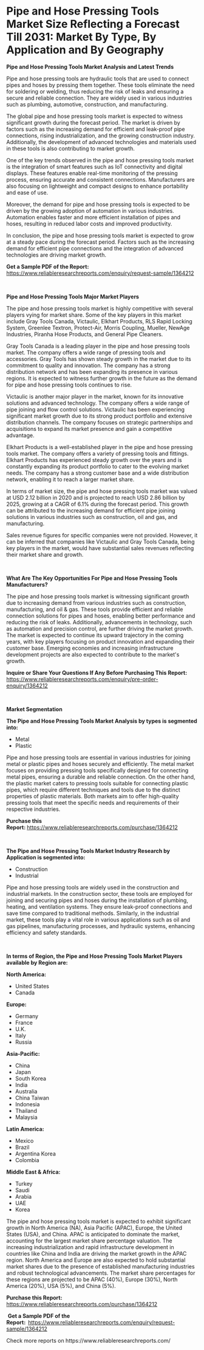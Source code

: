<p><h1>Pipe and Hose Pressing Tools Market Size Reflecting a Forecast Till 2031: Market By Type, By Application and By Geography</h1></p><p><strong>Pipe and Hose Pressing Tools Market Analysis and Latest Trends</strong></p>
<p><p>Pipe and hose pressing tools are hydraulic tools that are used to connect pipes and hoses by pressing them together. These tools eliminate the need for soldering or welding, thus reducing the risk of leaks and ensuring a secure and reliable connection. They are widely used in various industries such as plumbing, automotive, construction, and manufacturing.</p><p>The global pipe and hose pressing tools market is expected to witness significant growth during the forecast period. The market is driven by factors such as the increasing demand for efficient and leak-proof pipe connections, rising industrialization, and the growing construction industry. Additionally, the development of advanced technologies and materials used in these tools is also contributing to market growth.</p><p>One of the key trends observed in the pipe and hose pressing tools market is the integration of smart features such as IoT connectivity and digital displays. These features enable real-time monitoring of the pressing process, ensuring accurate and consistent connections. Manufacturers are also focusing on lightweight and compact designs to enhance portability and ease of use.</p><p>Moreover, the demand for pipe and hose pressing tools is expected to be driven by the growing adoption of automation in various industries. Automation enables faster and more efficient installation of pipes and hoses, resulting in reduced labor costs and improved productivity.</p><p>In conclusion, the pipe and hose pressing tools market is expected to grow at a steady pace during the forecast period. Factors such as the increasing demand for efficient pipe connections and the integration of advanced technologies are driving market growth.</p></p>
<p><strong>Get a Sample PDF of the Report:&nbsp;</strong> <a href="https://www.reliableresearchreports.com/enquiry/request-sample/1364212">https://www.reliableresearchreports.com/enquiry/request-sample/1364212</a></p>
<p>&nbsp;</p>
<p><strong>Pipe and Hose Pressing Tools Major Market Players</strong></p>
<p><p>The pipe and hose pressing tools market is highly competitive with several players vying for market share. Some of the key players in this market include Gray Tools Canada, Victaulic, Elkhart Products, RLS Rapid Locking System, Greenlee Textron, Protect-Air, Morris Coupling, Mueller, NewAge Industries, Piranha Hose Products, and General Pipe Cleaners. </p><p>Gray Tools Canada is a leading player in the pipe and hose pressing tools market. The company offers a wide range of pressing tools and accessories. Gray Tools has shown steady growth in the market due to its commitment to quality and innovation. The company has a strong distribution network and has been expanding its presence in various regions. It is expected to witness further growth in the future as the demand for pipe and hose pressing tools continues to rise.</p><p>Victaulic is another major player in the market, known for its innovative solutions and advanced technology. The company offers a wide range of pipe joining and flow control solutions. Victaulic has been experiencing significant market growth due to its strong product portfolio and extensive distribution channels. The company focuses on strategic partnerships and acquisitions to expand its market presence and gain a competitive advantage.</p><p>Elkhart Products is a well-established player in the pipe and hose pressing tools market. The company offers a variety of pressing tools and fittings. Elkhart Products has experienced steady growth over the years and is constantly expanding its product portfolio to cater to the evolving market needs. The company has a strong customer base and a wide distribution network, enabling it to reach a larger market share.</p><p>In terms of market size, the pipe and hose pressing tools market was valued at USD 2.12 billion in 2020 and is projected to reach USD 2.86 billion by 2025, growing at a CAGR of 6.1% during the forecast period. This growth can be attributed to the increasing demand for efficient pipe joining solutions in various industries such as construction, oil and gas, and manufacturing.</p><p>Sales revenue figures for specific companies were not provided. However, it can be inferred that companies like Victaulic and Gray Tools Canada, being key players in the market, would have substantial sales revenues reflecting their market share and growth.</p></p>
<p>&nbsp;</p>
<p><strong>What Are The Key Opportunities For Pipe and Hose Pressing Tools Manufacturers?</strong></p>
<p><p>The pipe and hose pressing tools market is witnessing significant growth due to increasing demand from various industries such as construction, manufacturing, and oil & gas. These tools provide efficient and reliable connection solutions for pipes and hoses, enabling better performance and reducing the risk of leaks. Additionally, advancements in technology, such as automation and precision control, are further driving the market growth. The market is expected to continue its upward trajectory in the coming years, with key players focusing on product innovation and expanding their customer base. Emerging economies and increasing infrastructure development projects are also expected to contribute to the market's growth.</p></p>
<p><strong>Inquire or Share Your Questions If Any Before Purchasing This Report:</strong> <a href="https://www.reliableresearchreports.com/enquiry/pre-order-enquiry/1364212">https://www.reliableresearchreports.com/enquiry/pre-order-enquiry/1364212</a></p>
<p>&nbsp;</p>
<p><strong>Market Segmentation</strong></p>
<p><strong>The Pipe and Hose Pressing Tools Market Analysis by types is segmented into:</strong></p>
<p><ul><li>Metal</li><li>Plastic</li></ul></p>
<p><p>Pipe and hose pressing tools are essential in various industries for joining metal or plastic pipes and hoses securely and efficiently. The metal market focuses on providing pressing tools specifically designed for connecting metal pipes, ensuring a durable and reliable connection. On the other hand, the plastic market caters to pressing tools suitable for connecting plastic pipes, which require different techniques and tools due to the distinct properties of plastic materials. Both markets aim to offer high-quality pressing tools that meet the specific needs and requirements of their respective industries.</p></p>
<p><strong>Purchase this Report:&nbsp;</strong><a href="https://www.reliableresearchreports.com/purchase/1364212">https://www.reliableresearchreports.com/purchase/1364212</a></p>
<p>&nbsp;</p>
<p><strong>The Pipe and Hose Pressing Tools Market Industry Research by Application is segmented into:</strong></p>
<p><ul><li>Construction</li><li>Industrial</li></ul></p>
<p><p>Pipe and hose pressing tools are widely used in the construction and industrial markets. In the construction sector, these tools are employed for joining and securing pipes and hoses during the installation of plumbing, heating, and ventilation systems. They ensure leak-proof connections and save time compared to traditional methods. Similarly, in the industrial market, these tools play a vital role in various applications such as oil and gas pipelines, manufacturing processes, and hydraulic systems, enhancing efficiency and safety standards.</p></p>
<p>&nbsp;</p>
<p><strong>In terms of Region, the Pipe and Hose Pressing Tools Market Players available by Region are:</strong></p>
<p>
    <p> <strong> North America: </strong>
        <ul>
            <li>United States</li>
            <li>Canada</li>
        </ul>
        </p> 
    <p> <strong> Europe: </strong>
        <ul>
            <li>Germany</li>
            <li>France</li>
            <li>U.K.</li>
            <li>Italy</li>
            <li>Russia</li>
        </ul>
        </p> 
    <p> <strong> Asia-Pacific: </strong>
        <ul>
            <li>China</li>
            <li>Japan</li>
            <li>South Korea</li>
            <li>India</li>
            <li>Australia</li>
            <li>China Taiwan</li>
            <li>Indonesia</li>
            <li>Thailand</li>
            <li>Malaysia</li>
        </ul>
        </p> 
    <p> <strong> Latin America: </strong>
        <ul>
            <li>Mexico</li>
            <li>Brazil</li>
            <li>Argentina Korea</li>
            <li>Colombia</li>
        </ul>
        </p> 
    <p> <strong> Middle East & Africa: </strong>
        <ul>
            <li>Turkey</li>
            <li>Saudi</li>
            <li>Arabia</li>
            <li>UAE</li>
            <li>Korea</li>
        </ul>
    </p>
    </p>
<p><p>The pipe and hose pressing tools market is expected to exhibit significant growth in North America (NA), Asia Pacific (APAC), Europe, the United States (USA), and China. APAC is anticipated to dominate the market, accounting for the largest market share percentage valuation. The increasing industrialization and rapid infrastructure development in countries like China and India are driving the market growth in the APAC region. North America and Europe are also expected to hold substantial market shares due to the presence of established manufacturing industries and robust technological advancements. The market share percentages for these regions are projected to be APAC (40%), Europe (30%), North America (20%), USA (5%), and China (5%).</p></p>
<p><strong>Purchase this Report: </strong><a href="https://www.reliableresearchreports.com/purchase/1364212">https://www.reliableresearchreports.com/purchase/1364212</a></p>
<p>&nbsp;<strong>Get a Sample PDF of the Report:&nbsp;&nbsp;</strong><a href="https://www.reliableresearchreports.com/enquiry/request-sample/1364212">https://www.reliableresearchreports.com/enquiry/request-sample/1364212</a></p>
<p><strong></strong></p>
<p>Check more reports on https://www.reliableresearchreports.com/</p>